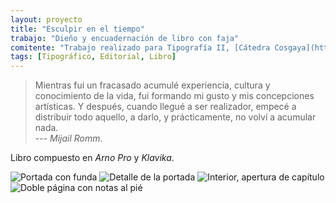 ```yaml
---
layout: proyecto
title: "Esculpir en el tiempo"
trabajo: "Dieño y encuadernación de libro con faja"
comitente: "Trabajo realizado para Tipografía II, [Cátedra Cosgaya](http://www.catedracosgaya.com.ar), FADU--UBA."
tags: [Tipográfico, Editorial, Libro]
---
```


> Mientras fui un fracasado acumulé experiencia, cultura y conocimiento de la vida, fui formando mi gusto y mis concepciones artísticas. Y después, cuando llegué a ser realizador, empecé a distribuir todo aquello, a darlo, y prácticamente, no volví a acumular nada.  
> --- <cite>Mijail Romm</cite>.

Libro compuesto en *Arno Pro* y *Klavika*.

<div class="fotorama">
	<img src="{{ site.baseurl }}/img/2012-libro1.jpg" alt="Portada con funda" />
	<img src="{{ site.baseurl }}/img/2012-libro2.jpg" alt="Detalle de la portada" />
	<img src="{{ site.baseurl }}/img/2012-libro3.jpg" alt="Interior, apertura de capítulo" />
	<img src="{{ site.baseurl }}/img/2012-libro4.jpg" alt="Doble página con notas al pié" />
</div>
